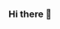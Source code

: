 ### Hi there 👋

<!--
**jacoboliveira/jacoboliveira** is a ✨ _special_ ✨ repository because its `README.md` (this file) appears on your GitHub profile.

![Blog](https://github-readme-stats.vercel.app/api/top-langs/?username=cleisoncarlos&theme=blue-green)
![Blog](https://github-readme-stats.vercel.app/api?username=cleisoncarlos&theme=blue-green)

Here are some ideas to get you started:

- 🔭 I’m currently working on ...
- 🌱 I’m currently learning ...
- 👯 I’m looking to collaborate on ...
- 🤔 I’m looking for help with ...
- 💬 Ask me about ...
- 📫 How to reach me: ...
- 😄 Pronouns: ...
- ⚡ Fun fact: ...
-->
